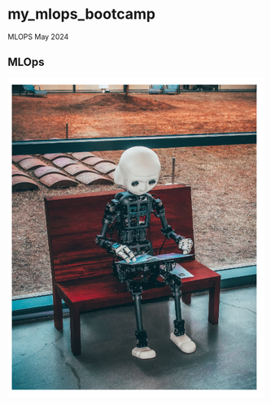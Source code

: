 # my_mlops_bootcamp
MLOPS May 2024

## MLOps

![ssh config](https://github.com/sheyijojo/my_mlops_bootcamp/blob/main/assets/readme.png?raw=true)